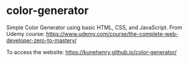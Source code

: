 # color-generator
Simple Color Generator using basic HTML, CSS, and JavaScript. From Udemy course: https://www.udemy.com/course/the-complete-web-developer-zero-to-mastery/

To access the website: https://kunehenry.github.io/color-generator/
